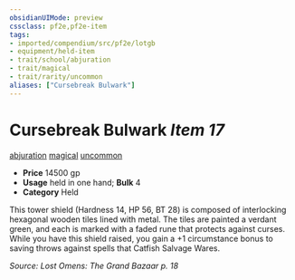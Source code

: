 ```yaml
---
obsidianUIMode: preview
cssclass: pf2e,pf2e-item
tags:
- imported/compendium/src/pf2e/lotgb
- equipment/held-item
- trait/school/abjuration
- trait/magical
- trait/rarity/uncommon
aliases: ["Cursebreak Bulwark"]
---
```

# Cursebreak Bulwark *Item 17*  
[abjuration](abjuration.md)  [magical](magical.md)  [uncommon](uncommon.md)  

- **Price** 14500 gp
- **Usage** held in one hand; **Bulk** 4
- **Category** Held

This tower shield (Hardness 14, HP 56, BT 28) is composed of interlocking hexagonal wooden tiles lined with metal. The tiles are painted a verdant green, and each is marked with a faded rune that protects against curses. While you have this shield raised, you gain a +1 circumstance bonus to saving throws against spells that Catfish Salvage Wares.

*Source: Lost Omens: The Grand Bazaar p. 18*